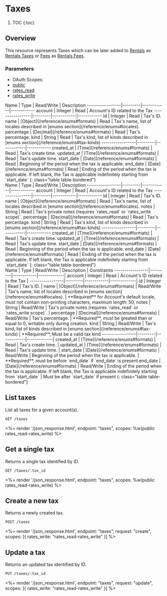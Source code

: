 # Taxes

1. TOC
{:toc}

## Overview

This resource represents Taxes which can be later added to [Rentals](/reference/endpoints/rentals/) as [Rentals Taxes](/reference/endpoints/rentals_taxes/) or [Fees](/reference/endpoints/Fees/) as [Rentals Fees](/reference/endpoints/rentals_fees/).

### Parameters
<ul class="nav nav-pills" role="tablist">
  <li class="disabled"><a>OAuth Scopes:</a></li>
  <li class="active"><a href="#public" role="tab" data-toggle="pill">public</a></li>
  <li><a href="#rates_read" role="tab" data-toggle="pill">rates_read</a></li>
  <li><a href="#rates_write" role="tab" data-toggle="pill">rates_write</a></li>
</ul>
<div class="tab-content" markdown="1">
  <div class="tab-pane active" id="public" markdown="1">
Name             | Type    | Read/Write | Description
-----------------|---------|------------|------------
account          | Integer | Read       | Account's ID related to the Tax
-----------------|---------|------------|------------
id               | Integer | Read       | Tax's ID.
name             | [Object](/reference/enums#formats)   | Read       | Tax's name, list of locales described in [enums section](/reference/enums#locales).
percentage       | [Decimal](/reference/enums#formats)  | Read       | Tax's percentage.
kind             | String  | Read       | Tax's kind, list of kinds described in [enums section](/reference/enums#tax-kinds)
-----------------|---------|------------|------------
created_at       | [Time](/reference/enums#formats) | Read       | Tax's create time.
updated_at       | [Time](/reference/enums#formats) | Read       | Tax's update time.
start_date       | [Date](/reference/enums#formats) | Read       | Beginning of the period when the tax is applicable.
end_date         | [Date](/reference/enums#formats) | Read       | Ending of the period when the tax is applicable. If left blank, the Tax is applicable indefinitely starting from `start_date`
{: class="table table-bordered"}
  </div>
  <div class="tab-pane" id="rates_read" markdown="1">
Name             | Type    | Read/Write | Description
-----------------|---------|------------|------------
account          | Integer | Read       | Account's ID related to the Tax
-----------------|---------|------------|------------
id               | Integer | Read       | Tax's ID.
name             | [Object](/reference/enums#formats)   | Read       | Tax's name, list of locales described in [enums section](/reference/enums#locales).
notes            | String  | Read       | Tax's private notes (requires `rates_read` or `rates_write scope)`.
percentage       | [Decimal](/reference/enums#formats)  | Read       | Tax's percentage.
kind             | String  | Read       | Tax's kind, list of kinds described in [enums section](/reference/enums#tax-kinds)
-----------------|---------|------------|------------
created_at       | [Time](/reference/enums#formats) | Read       | Tax's create time.
updated_at       | [Time](/reference/enums#formats) | Read       | Tax's update time.
start_date       | [Date](/reference/enums#formats) | Read       | Beginning of the period when the tax is applicable.
end_date         | [Date](/reference/enums#formats) | Read       | Ending of the period when the tax is applicable. If left blank, the Tax is applicable indefinitely starting from `start_date`
{: class="table table-bordered"}
  </div>
  <div class="tab-pane" id="rates_write" markdown="1">
Name             | Type    | Read/Write | Description | Constraints
-----------------|---------|------------|-------------|
account          | Integer | Read       | Account's ID related to the Tax |
-----------------|---------|------------|-------------|
id               | Integer | Read       | Tax's ID. |
name             | [Object](/reference/enums#formats)   | Read/Write | Tax's name, list of locales described in [enums section](/reference/enums#locales). | **Required** for Account's default locale, must not contain non-printing characters, maximum length: 50,
notes            | String  | Read/Write | Tax's private notes (requires `rates_read` or `rates_write scope)`.  |
percentage       | [Decimal](/reference/enums#formats)  | Read/Write | Tax's percentage. | **Required**, must be greated than or equal to 0, writable only during creation.
kind             | String  | Read/Write | Tax's kind, list of kinds described in [enums section](/reference/enums#tax-kinds) | **Required**, Must be a valid tax kind
-----------------|---------|------------|-------------|
created_at       | [Time](/reference/enums#formats) | Read       | Tax's create time. |
updated_at       | [Time](/reference/enums#formats) | Read       | Tax's update time. |
start_date       | [Date](/reference/enums#formats) | Read/Write | Beginning of the period when the tax is applicable. | **Required**, must be before `end_date` if `end_date` is present
end_date         | [Date](/reference/enums#formats) | Read/Write | Ending of the period when the tax is applicable. If left blank, the Tax is applicable indefinitely starting from `start_date` | Must be after `start_date` if present
{: class="table table-bordered"}
  </div>
</div>


## List taxes

List all taxes for a given account(s).

~~~
GET /taxes
~~~

<%= render '/json_response.html', endpoint: "taxes", scopes: %w(public rates_read-rates_write) %>

## Get a single tax

Returns a single tax identified by ID.

~~~
GET /taxes/:tax_id
~~~

<%= render '/json_response.html', endpoint: "taxes", scopes: %w(public rates_read-rates_write) %>

## Create a new tax

Returns a newly created tax.

~~~
POST /taxes
~~~

<%= render '/json_response.html', endpoint: "taxes", request: "create",
  scopes: [{ rates_write: "rates_read-rates_write" }] %>

## Update a tax

Returns an updated tax identified by ID.

~~~
PUT /taxes/:tax_id
~~~

<%= render '/json_response.html', endpoint: "taxes", request: "update",
  scopes: [{ rates_write: "rates_read-rates_write" }] %>
